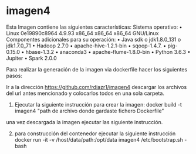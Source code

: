 # imagen4

Esta Imagen contiene las siguientes características:
Sistema operativo:
• Linux 0e19890c8964 4.9.93 x86_64 x86_64 x86_64 GNU/Linux
Componentes adicionales para su operación:
• Java sdk
    o jdk1.8.0_131
    o jdk1.7.0_71
• Hadoop 2.7.0
• apache-hive-1.2.1-bin
• sqoop-1.4.7.
• pig-0.15.0
• hbase-1.3.2
• anaconda3
• apache-flume-1.8.0-bin
• Python 3.6.3
• Jupiter
• Spark 2.0.0

Para realizar la generación de la imagen via dockerfile hacer los siguientes pasos:

Ir a la dirección https://github.com/rdiazr1/imagen4 descargar los archivos del url antes mencionado y colocarlos todos en una sola carpeta.

1) Ejecutar la siguiente instrucción para crear la imagen:
docker build -t imagen4 "path de archivo donde gardaste fichero Dockerfile”

una vez descargada la imagen ejecutar las siguiente instrucción.

2) para construcción del contenedor ejecutar la siguiente instrucción
docker run -it -v /host/data/path:/opt/data imagen4 /etc/bootstrap.sh -bash
